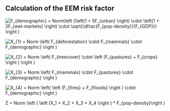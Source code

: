 ## Calculation of the EEM risk factor

![F_{demographic} = Norm\left (\left(1 + 5*F_{urban} \right) \cdot \left(1 + 2*F_{wet-markets} \right) \cdot \sqrt{\dfrac{F_{pop-density}}{F_{GDP}}}  \right )](https://render.githubusercontent.com/render/math?math=F_%7Bdemographic%7D%20%3D%20Norm%5Cleft%20(%5Cleft(1%20%2B%205*F_%7Burban%7D%20%5Cright)%20%5Ccdot%20%5Cleft(1%20%2B%202*F_%7Bwet-markets%7D%20%5Cright)%20%5Ccdot%20%5Csqrt%7B%5Cdfrac%7BF_%7Bpop-density%7D%7D%7BF_%7BGDP%7D%7D%7D%20%20%5Cright%20))

![X_{1} = Norm \left( F_{deforestation} \cdot F_{mammals} \cdot F_{demographic}  \right )                     ](https://render.githubusercontent.com/render/math?math=X_%7B1%7D%20%3D%20Norm%20%5Cleft(%20F_%7Bdeforestation%7D%20%5Ccdot%20F_%7Bmammals%7D%20%5Ccdot%20F_%7Bdemographic%7D%20%20%5Cright%20)%20%20%20%20%20%20%20%20%20%20%20%20%20%20%20%20%20%20%20%20%20)

![X_{2} = Norm \left( F_{treecover} \cdot \left (F_{pastures} + F_{crops}  \right )  \right )                     ](https://render.githubusercontent.com/render/math?math=X_%7B2%7D%20%3D%20Norm%20%5Cleft(%20F_%7Btreecover%7D%20%5Ccdot%20%5Cleft%20(F_%7Bpastures%7D%20%2B%20F_%7Bcrops%7D%20%20%5Cright%20)%20%20%5Cright%20)%20%20%20%20%20%20%20%20%20%20%20%20%20%20%20%20%20%20%20%20%20)

![X_{3} = Norm \left( F_{mammals} \cdot F_{pastures} \cdot F_{demographic}  \right )                     ](https://render.githubusercontent.com/render/math?math=X_%7B3%7D%20%3D%20Norm%20%5Cleft(%20F_%7Bmammals%7D%20%5Ccdot%20F_%7Bpastures%7D%20%5Ccdot%20F_%7Bdemographic%7D%20%20%5Cright%20)%20%20%20%20%20%20%20%20%20%20%20%20%20%20%20%20%20%20%20%20%20)

![X_{4} = Norm \left( \left (F_{fires} + F_{floods}  \right ) \cdot F_{demographic}  \right )                     ](https://render.githubusercontent.com/render/math?math=X_%7B4%7D%20%3D%20Norm%20%5Cleft(%20%5Cleft%20(F_%7Bfires%7D%20%2B%20F_%7Bfloods%7D%20%20%5Cright%20)%20%5Ccdot%20F_%7Bdemographic%7D%20%20%5Cright%20)%20%20%20%20%20%20%20%20%20%20%20%20%20%20%20%20%20%20%20%20%20)

Z = Norm \left ( \left (X_1 + X_2 + X_3 + X_4  \right ) * F_{pop-density}\right )


